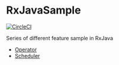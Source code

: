 # RxJavaSample
[![CircleCI](https://circleci.com/gh/Jintin/RxJavaSample.svg?style=shield)](https://circleci.com/gh/Jintin/RxJavaSample)

Series of different feature sample in RxJava

- [Operator](https://github.com/Jintin/RxJavaSample/blob/master/app/src/main/java/com/jintin/rxJava/OperatorSample.kt)
- [Scheduler](https://github.com/Jintin/RxJavaSample/blob/master/app/src/main/java/com/jintin/rxJava/SchedulerSample.kt)
